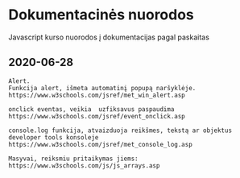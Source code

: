 # Dokumentacinės nuorodos 
 Javascript kurso nuorodos į dokumentacijas pagal paskaitas
 
## 2020-06-28
	Alert.
	Funkcija alert, išmeta automatinį popupą naršyklėje.
	https://www.w3schools.com/jsref/met_win_alert.asp
	
	onclick eventas, veikia  uzfiksavus paspaudima
	https://www.w3schools.com/jsref/event_onclick.asp
	
	console.log funkcija, atvaizduoja reikšmes, tekstą ar objektus developer tools konsoleje
	https://www.w3schools.com/jsref/met_console_log.asp
	
	Masyvai, reiksmiu pritaikymas jiems:
	https://www.w3schools.com/js/js_arrays.asp